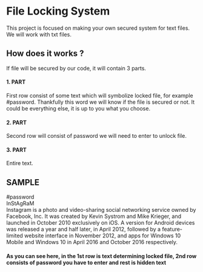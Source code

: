 # File Locking System
This project is focused on making your own secured system for text files. We will work with txt files.

## How does it works ? 

If file will be secured by our code, it will contain 3 parts. 

#### 1. PART
First row consist of some text which will symbolize locked file, for example #password. Thankfully this word we will know if the file is secured or not. It could be everything else, it is up to you what you choose.

#### 2. PART
Second row will consist of password we will need to enter to unlock file.

#### 3. PART
Entire text.

## SAMPLE
#password                                                                                       
InStAgRaM                                                                             
Instagram is a photo and video-sharing social networking service owned by Facebook, Inc. It was created by Kevin Systrom and Mike Krieger, and launched in October 2010 exclusively on iOS. A version for Android devices was released a year and half later, in April 2012, followed by a feature-limited website interface in November 2012, and apps for Windows 10 Mobile and Windows 10 in April 2016 and October 2016 respectively.

#### As you can see here, in the 1st row is text determining locked file, 2nd row consists of password you have to enter and rest is hidden text